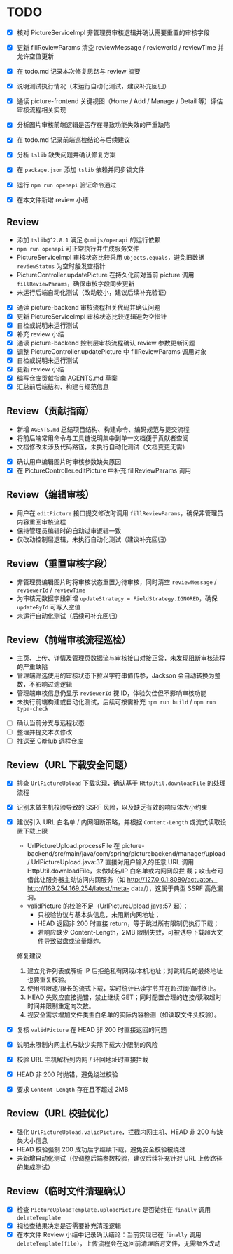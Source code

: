 # TODO

- [x] 核对 PictureServiceImpl 非管理员审核逻辑并确认需要重置的审核字段
- [x] 更新 fillReviewParams 清空 reviewMessage / reviewerId / reviewTime 并允许空值更新
- [x] 在 todo.md 记录本次修复思路与 review 摘要
- [x] 说明测试执行情况（未运行自动化测试，建议补充回归）
- [x] 通读 picture-frontend 关键视图（Home / Add / Manage / Detail 等）评估审核流程相关实现
- [x] 分析图片审核前端逻辑是否存在导致功能失效的严重缺陷
- [x] 在 todo.md 记录前端巡检结论与后续建议

- [x] 分析 `tslib` 缺失问题并确认修复方案
- [x] 在 `package.json` 添加 `tslib` 依赖并同步锁文件
- [x] 运行 `npm run openapi` 验证命令通过
- [x] 在本文件新增 review 小结

## Review
- 添加 `tslib@^2.8.1` 满足 `@umijs/openapi` 的运行依赖
- `npm run openapi` 可正常执行并生成服务文件
- PictureServiceImpl 审核状态比较采用 `Objects.equals`，避免旧数据 `reviewStatus` 为空时触发空指针
- PictureController.updatePicture 在持久化前对当前 picture 调用 `fillReviewParams`，确保审核字段同步更新
- 未运行后端自动化测试（改动较小，建议后续补充验证）

- [x] 通读 picture-backend 审核流程相关代码并确认问题
- [x] 更新 PictureServiceImpl 审核状态比较逻辑避免空指针
- [x] 自检或说明未运行测试
- [x] 补充 review 小结
- [x] 通读 picture-backend 控制层审核流程确认 review 参数更新问题
- [x] 调整 PictureController.updatePicture 中 fillReviewParams 调用对象
- [x] 自检或说明未运行测试
- [x] 更新 review 小结
- [x] 编写仓库贡献指南 AGENTS.md 草案
- [x] 汇总前后端结构、构建与规范信息

## Review（贡献指南）

- 新增 `AGENTS.md` 总结项目结构、构建命令、编码规范与提交流程
- 将前后端常用命令与工具链说明集中到单一文档便于贡献者查阅
- 文档修改未涉及代码路径，未执行自动化测试（文档变更无需）
- [x] 确认用户编辑图片时审核参数缺失原因
- [x] 在 PictureController.editPicture 中补充 fillReviewParams 调用

## Review（编辑审核）

- 用户在 `editPicture` 接口提交修改时调用 `fillReviewParams`，确保非管理员内容重回审核流程
- 保持管理员编辑时的自动过审逻辑一致
- 仅改动控制层逻辑，未执行自动化测试（建议补充回归）

## Review（重置审核字段）

- 非管理员编辑图片时将审核状态重置为待审核，同时清空 `reviewMessage` / `reviewerId` / `reviewTime`
- 为审核元数据字段新增 `updateStrategy = FieldStrategy.IGNORED`，确保 `updateById` 可写入空值
- 未运行自动化测试（后续可补充回归）

## Review（前端审核流程巡检）

- 主页、上传、详情及管理页数据流与审核接口对接正常，未发现阻断审核流程的严重缺陷
- 管理端筛选使用的审核状态下拉以字符串值传参，Jackson 会自动转换为整数，不影响过滤逻辑
- 管理端审核信息仍显示 `reviewerId` 裸 ID，体验欠佳但不影响审核功能
- 未执行前端构建或自动化测试，后续可按需补充 `npm run build` / `npm run type-check`
- [ ] 确认当前分支与远程状态
- [ ] 整理并提交本次修改
- [ ] 推送至 GitHub 远程仓库

## Review（URL 下载安全问题）
- [x] 排查 `UrlPictureUpload` 下载实现，确认基于 `HttpUtil.downloadFile` 的处理流程
- [x] 识别未做主机校验导致的 SSRF 风险，以及缺乏有效的响应体大小约束
- [x] 建议引入 URL 白名单 / 内网阻断策略，并根据 `Content-Length` 或流式读取设置下载上限

    - UrlPictureUpload.processFile 在 picture-backend/src/main/java/com/spring/picturebackend/manager/upload/
      UrlPictureUpload.java:37 直接对用户输入的任意 URL 调用 HttpUtil.downloadFile，未做域名/IP 白名单或内网网段拦
      截；攻击者可借此让服务器主动访问内网服务（如 http://127.0.0.1:8080/actuator、http://169.254.169.254/latest/meta-
      data/），这属于典型 SSRF 高危漏洞。
    - validPicture 的校验不足（UrlPictureUpload.java:57 起）：
        - 只校验协议与基本头信息，未阻断内网地址；
        - HEAD 返回非 200 时直接 return，等于跳过所有限制仍执行下载；
        - 若响应缺少 Content-Length，2MB 限制失效，可被诱导下载超大文件导致磁盘或流量爆炸。

  修复建议

    1. 建立允许列表或解析 IP 后拒绝私有网段/本机地址；对跳转后的最终地址也要重复校验。
    2. 使用带限速/限长的流式下载，实时统计已读字节并在超过阈值时终止。
    3. HEAD 失败应直接抛错，禁止继续 GET；同时配置合理的连接/读取超时时间并限制重定向次数。
    4. 视安全需求增加文件类型白名单的实际内容检测（如读取文件头校验）。
- [x] 复核 `validPicture` 在 HEAD 非 200 时直接返回的问题
- [x] 说明未限制内网主机与缺少实际下载大小限制的风险

- [x] 校验 URL 主机解析到内网 / 环回地址时直接拦截
- [x] HEAD 非 200 时抛错，避免绕过校验
- [x] 要求 `Content-Length` 存在且不超过 2MB

## Review（URL 校验优化）
- 强化 `UrlPictureUpload.validPicture`，拦截内网主机、HEAD 非 200 与缺失大小信息
- HEAD 校验强制 200 成功后才继续下载，避免安全校验被绕过
- 未新增自动化测试（仅调整后端参数校验，建议后续补充针对 URL 上传路径的集成测试）

## Review（临时文件清理确认）

- [x] 检查 `PictureUploadTemplate.uploadPicture` 是否始终在 `finally` 调用 `deleteTemplate`
- [x] 视检查结果决定是否需要补充清理逻辑
- [x] 在本文件 Review 小结中记录确认结论：当前实现已在 `finally` 调用 `deleteTemplate(file)`，上传流程会在返回前清理临时文件，无需额外改动
